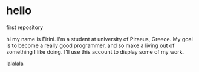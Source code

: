 # hello
first repository

hi my name is Eirini.
I'm a student at university of Piraeus, Greece. My goal is to become a really good programmer, and so make a living out of something I like doing.
I'll use this account to display some of my work.


lalalala
